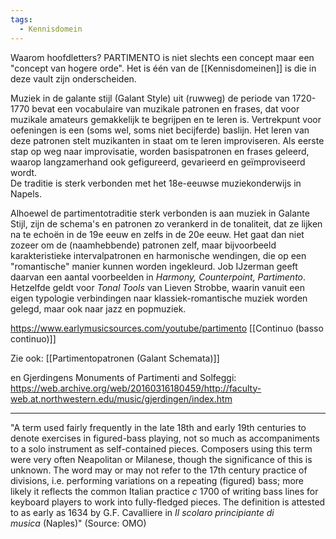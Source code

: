 ```yaml
---
tags:
  - Kennisdomein
---
```

Waarom hoofdletters? PARTIMENTO is niet slechts een concept maar een "concept van hogere orde". Het is één van de [[Kennisdomeinen]] is die in deze vault zijn onderscheiden. 

Muziek in de galante stijl (Galant Style) uit (ruwweg) de periode van 1720-1770 bevat een vocabulaire van muzikale patronen en frases, dat voor muzikale amateurs gemakkelijk te begrijpen en te leren is. Vertrekpunt voor oefeningen is een (soms wel, soms niet becijferde) baslijn. Het leren van deze patronen stelt muzikanten in staat om te leren improviseren. Als eerste stap op weg naar improvisatie, worden basispatronen en frases geleerd, waarop langzamerhand ook gefigureerd, gevarieerd en geïmproviseerd wordt.  
De traditie is sterk verbonden met het 18e-eeuwse muziekonderwijs in Napels.

Alhoewel de partimentotraditie sterk verbonden is aan muziek in Galante Stijl, zijn de schema's en patronen zo verankerd in de tonaliteit, dat ze lijken na te echoën in de 19e eeuw en zelfs in de 20e eeuw. Het gaat dan niet zozeer om de (naamhebbende) patronen zelf, maar bijvoorbeeld karakteristieke intervalpatronen en harmonische wendingen, die op een "romantische" manier kunnen worden ingekleurd. 
Job IJzerman geeft daarvan een aantal voorbeelden in *Harmony, Counterpoint, Partimento*. Hetzelfde geldt voor *Tonal Tools* van Lieven Strobbe, waarin vanuit een eigen typologie  verbindingen naar klassiek-romantische muziek worden gelegd, maar ook naar jazz en popmuziek. 

https://www.earlymusicsources.com/youtube/partimento
[[Continuo (basso continuo)]]

Zie ook: [[Partimentopatronen (Galant Schemata)]]

en Gjerdingens Monuments of Partimenti and Solfeggi:
https://web.archive.org/web/20160316180459/http://faculty-web.at.northwestern.edu/music/gjerdingen/index.htm

---
"A term used fairly frequently in the late 18th and early 19th centuries to denote exercises in figured-bass playing, not so much as accompaniments to a solo instrument as self-contained pieces. Composers using this term were very often Neapolitan or Milanese, though the significance of this is unknown. The word may or may not refer to the 17th century practice of divisions, i.e. performing variations on a repeating (figured) bass; more likely it reflects the common Italian practice _c_ 1700 of writing bass lines for keyboard players to work into fully-fledged pieces. The definition is attested to as early as 1634 by G.F. Cavalliere in _Il scolaro principiante di musica_ (Naples)" 
(Source: OMO)
